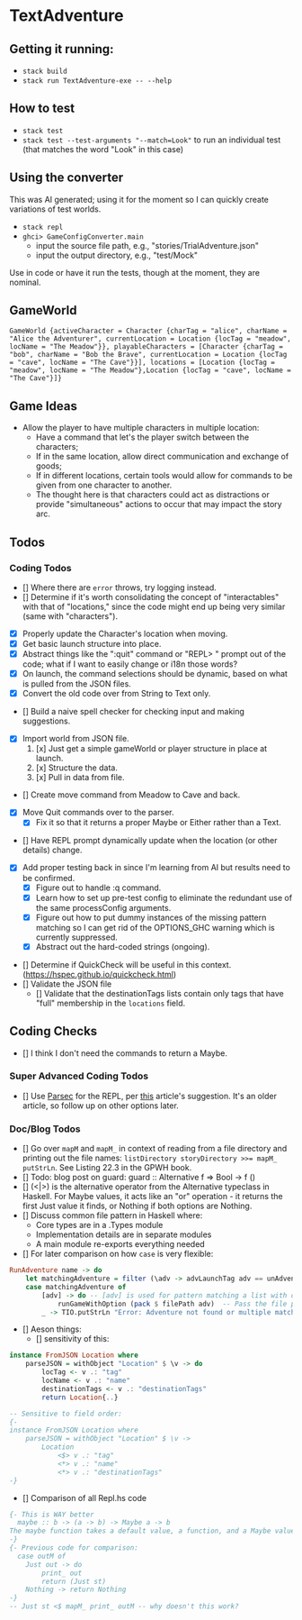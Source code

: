 # TextAdventure

## Getting it running:

- `stack build`
- `stack run TextAdventure-exe -- --help`

## How to test

- `stack test`
- `stack test --test-arguments "--match=Look"` to run an individual test (that matches the word "Look" in this case)

## Using the converter

This was AI generated; using it for the moment so I can quickly create variations of test worlds.

- `stack repl`
- `ghci> GameConfigConverter.main`
  - input the source file path, e.g., "stories/TrialAdventure.json"
  - input the output directory, e.g., "test/Mock"

Use in code or have it run the tests, though at the moment, they are nominal.

## GameWorld

```
GameWorld {activeCharacter = Character {charTag = "alice", charName = "Alice the Adventurer", currentLocation = Location {locTag = "meadow", locName = "The Meadow"}}, playableCharacters = [Character {charTag = "bob", charName = "Bob the Brave", currentLocation = Location {locTag = "cave", locName = "The Cave"}}], locations = [Location {locTag = "meadow", locName = "The Meadow"},Location {locTag = "cave", locName = "The Cave"}]}
```

## Game Ideas

- Allow the player to have multiple characters in multiple location:
  - Have a command that let's the player switch between the characters;
  - If in the same location, allow direct communication and exchange of goods;
  - If in different locations, certain tools would allow for commands to be given from one character to another.
  - The thought here is that characters could act as distractions or provide "simultaneous" actions to occur that may impact the story arc.

## Todos

### Coding Todos

- [] Where there are `error` throws, try logging instead.
- [] Determine if it's worth consolidating the concept of "interactables" with that of "locations," since the code might end up being very similar (same with "characters").
- [x] Properly update the Character's location when moving.
- [x] Get basic launch structure into place.
- [x] Abstract things like the ":quit" command or "REPL> " prompt out of the code; what if I want to easily change or i18n those words?
- [x] On launch, the command selections should be dynamic, based on what is pulled from the JSON files.
- [x] Convert the old code over from String to Text only.
- [] Build a naive spell checker for checking input and making suggestions.
- [x] Import world from JSON file.
  1. [x] Just get a simple gameWorld or player structure in place at launch.
  2. [x] Structure the data.
  3. [x] Pull in data from file.
- [] Create move command from Meadow to Cave and back.
- [x] Move Quit commands over to the parser.
  - [x] Fix it so that it returns a proper Maybe or Either rather than a Text.
- [] Have REPL prompt dynamically update when the location (or other details) change.
- [x] Add proper testing back in since I'm learning from AI but results need to be confirmed.
  - [x] Figure out to handle :q command.
  - [x] Learn how to set up pre-test config to eliminate the redundant use of the same processConfig arguments.
  - [x] Figure out how to put dummy instances of the missing pattern matching so I can get rid of the OPTIONS_GHC warning which is currently suppressed.
  - [x] Abstract out the hard-coded strings (ongoing).
- [] Determine if QuickCheck will be useful in this context. (https://hspec.github.io/quickcheck.html)
- [] Validate the JSON file
  - [] Validate that the destinationTags lists contain only tags that have "full" membership in the `locations` field.

## Coding Checks

- [] I think I don't need the commands to return a Maybe.

### Super Advanced Coding Todos

- [] Use [Parsec](https://hackage.haskell.org/package/parsec) for the REPL, per [this](https://blogg.bekk.no/creating-a-repl-in-haskell-efcdef1deec2) article's suggestion. It's an older article, so follow up on other options later.

### Doc/Blog Todos

- [] Go over `mapM` and `mapM_` in context of reading from a file directory and printing out the file names: `listDirectory storyDirectory >>= mapM_ putStrLn`. See Listing 22.3 in the GPWH book.
- []  Todo: blog post on guard: guard :: Alternative f => Bool -> f ()
- [] (<|>) is the alternative operator from the Alternative typeclass in Haskell. For Maybe values, it acts like an "or" operation - it returns the first Just value it finds, or Nothing if both options are Nothing.
- [] Discuss common file pattern in Haskell where:
  - Core types are in a .Types module
  - Implementation details are in separate modules
  - A main module re-exports everything needed
- [] For later comparison on how `case` is very flexible:
```haskell
RunAdventure name -> do
    let matchingAdventure = filter (\adv -> advLaunchTag adv == unAdventureName name) adventures
    case matchingAdventure of
        [adv] -> do -- [adv] is used for pattern matching a list with one element only
            runGameWithOption (pack $ filePath adv)  -- Pass the file path instead of the launch tag
        _ -> TIO.putStrLn "Error: Adventure not found or multiple matches found"
```
- [] Aeson things:
  - [] sensitivity of this:
```haskell
instance FromJSON Location where
    parseJSON = withObject "Location" $ \v -> do
        locTag <- v .: "tag"
        locName <- v .: "name"
        destinationTags <- v .: "destinationTags"
        return Location{..}

-- Sensitive to field order:
{-
instance FromJSON Location where
    parseJSON = withObject "Location" $ \v ->
        Location
            <$> v .: "tag"
            <*> v .: "name"
            <*> v .: "destinationTags"
-}
```

- [] Comparison of all Repl.hs code

``` haskell
{- This is WAY better
  maybe :: b -> (a -> b) -> Maybe a -> b
The maybe function takes a default value, a function, and a Maybe value. If the Maybe value is Nothing, the function returns the default value. Otherwise, it applies the function to the value inside the Just and returns the result.
-}
{- Previous code for comparison:
  case outM of
    Just out -> do
        print_ out
        return (Just st)
    Nothing -> return Nothing
-}
-- Just st <$ mapM_ print_ outM -- why doesn't this work?
```

